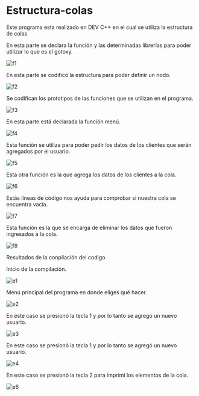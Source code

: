 # Estructura-colas


Este programa esta realizado en DEV C++ en el cual se utiliza la estructura de colas



En esta parte se declara la función y las determinadas librerías para poder utilizar lo que es el gotoxy.

![f1](https://user-images.githubusercontent.com/72090852/97493672-eec2d980-192a-11eb-8c80-b94b5b926408.jpg)

En esta parte se codificó la estructura para poder definir un nodo.

![f2](https://user-images.githubusercontent.com/72090852/97493862-3184b180-192b-11eb-8aff-1af003cac5c4.jpg)

Se codifican los prototipos de las funciones que se utilizan en el programa.

![f3](https://user-images.githubusercontent.com/72090852/97493923-47927200-192b-11eb-85ad-94a068383a82.jpg)

En esta parte está declarada la función menú.

![f4](https://user-images.githubusercontent.com/72090852/97494039-6abd2180-192b-11eb-96b7-f84fc7e7192d.jpg)

Esta función se utiliza para poder pedir los datos de los clientes que serán agregados por el usuario.

![f5](https://user-images.githubusercontent.com/72090852/97494159-8b857700-192b-11eb-99b7-b1799eab5c80.jpg)

Esta otra función es la que agrega los datos  de los clientes a la cola.

![f6](https://user-images.githubusercontent.com/72090852/97494349-cdaeb880-192b-11eb-95b9-ded67dff982d.jpg)

Estás líneas de código nos ayuda para comprobar si nuestra cola se encuentra vacía.

![f7](https://user-images.githubusercontent.com/72090852/97494399-def7c500-192b-11eb-9286-e686eb247cff.jpg)

Esta función es la que se encarga de eliminar los datos que fueron ingresados a la cola.

![f8](https://user-images.githubusercontent.com/72090852/97495028-c76d0c00-192c-11eb-9ae2-33d5241d77c5.jpg)

Resultados de la conpilación del codigo.

Inicio de la compilación.

![e1](https://user-images.githubusercontent.com/72090852/97496973-672b9980-192f-11eb-8c90-ea221866d0a8.jpg)

Menú principal del programa en donde eliges qué hacer.

![e2](https://user-images.githubusercontent.com/72090852/97497057-86c2c200-192f-11eb-99da-81520bb338ce.jpg)

En este caso se presionó la tecla 1 y por lo tanto se agregó un nuevo usuario.

![e3](https://user-images.githubusercontent.com/72090852/97497135-aa860800-192f-11eb-9e7b-0211040bd356.jpg)

En este caso se presionó la tecla 1 y por lo tanto se agregó un nuevo usuario.

![e4](https://user-images.githubusercontent.com/72090852/97497221-c9849a00-192f-11eb-9e06-f0c7d73f5dba.jpg)

En este caso se presionó la tecla 2 para imprimí los elementos de la cola.

![e6](https://user-images.githubusercontent.com/72090852/97497436-18caca80-1930-11eb-8cc2-fc144935a8cc.jpg)
